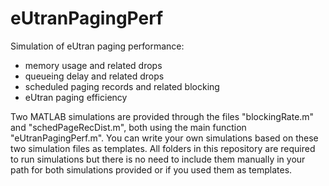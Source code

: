 # eUtranPagingPerf
Simulation of eUtran paging performance:
- memory usage and related drops
- queueing delay and related drops
- scheduled paging records and related blocking
- eUtran paging efficiency

Two MATLAB simulations are provided through the files "blockingRate.m" and "schedPageRecDist.m", both using the main function "eUtranPagingPerf.m". You can write your own simulations based on these two simulation files as templates. All folders in this repository are required to run simulations but there is no need to include them manually in your path for both simulations provided or if you used them as templates.
